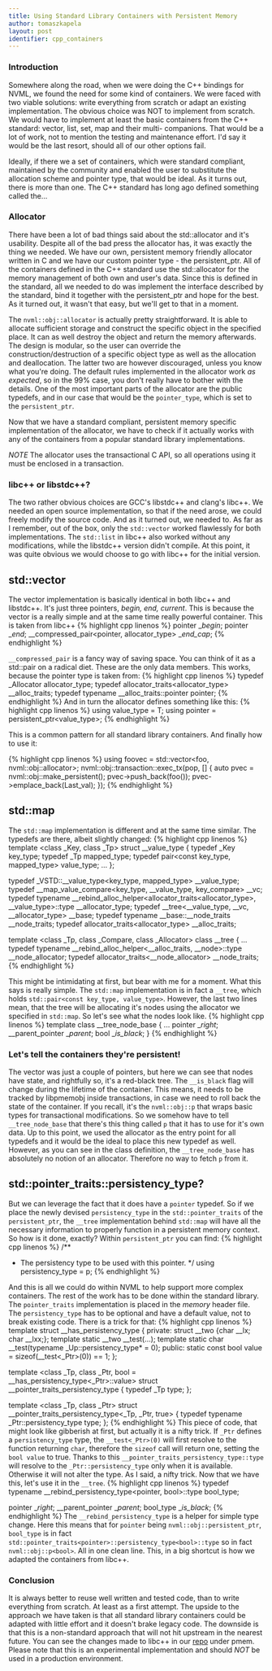 ```yaml
---
title: Using Standard Library Containers with Persistent Memory
author: tomaszkapela
layout: post
identifier: cpp_containers
---
```


### Introduction

Somewhere along the road, when we were doing the C++ bindings for NVML, we found the need for some kind of containers. We were faced with two viable solutions: write everything from scratch or adapt an existing implementation. The obvious choice was NOT to implement from scratch. We would have to implement at least the basic containers from the C++ standard: vector, list, set, map and their multi- companions. That would be a lot of work, not to mention the testing and maintenance effort. I'd say it would be the last resort, should all of our other options fail.

Ideally, if there we a set of containers, which were standard compliant, maintained by the community and enabled the user to substitute the allocation scheme and pointer type, that would be ideal. As it turns out, there is more than one. The C++ standard has long ago defined something called the...

### Allocator

There have been a lot of bad things said about the std::allocator and it's usability. Despite all of the bad press the allocator has, it was exactly the thing we needed. We have our own, persistent memory friendly allocator written in C and we have our custom pointer type - the persistent_ptr. All of the containers defined in the C++ standard use the std::allocator for the memory management of both own and user's data. Since this is defined in the standard, all we needed to do was implement the interface described by the standard, bind it together with the persistent_ptr and hope for the best. As it turned out, it wasn't that easy, but we'll get to that in a moment.

The `nvml::obj::allocator` is actually pretty straightforward. It is able to allocate sufficient storage and construct the specific object in the specified place. It can as well destroy the object and return the memory afterwards. The design is modular, so the user can override the construction/destruction of a specific object type as well as the allocation and deallocation. The latter two are however discouraged, unless you know what you're doing. The default rules implemented in the allocator work *as expected*, so in the 99% case, you don't really have to bother with the details. One of the most important parts of the allocator are the public typedefs, and in our case that would be the `pointer_type`, which is set to the `persistent_ptr`.

Now that we have a standard compliant, persistent memory specific implementation of the allocator, we have to check if it actually works with any of the containers from a popular standard library implementations.

*NOTE*
The allocator uses the transactional C API, so all operations using it must be enclosed in a transaction.

### libc++ or libstdc++?

The two rather obvious choices are GCC's libstdc++ and clang's libc++. We needed an open source implementation, so that if the need arose, we could freely modify the source code. And as it turned out, we needed to. As far as I remember, out of the box, only the `std::vector` worked flawlessly for both implementations. The `std::list` in libc++ also worked without any modifications, while the libstdc++ version didn't compile. At this point, it was quite obvious we would choose to go with libc++ for the initial version.

## std::vector

The vector implementation is basically identical in both libc++ and libstdc++. It's just three pointers, _begin, end, current_. This is because the vector is a really simple and at the same time really powerful container. This is taken from libc++
{% highlight cpp linenos %}
pointer                                     __begin_;
pointer                                     __end_;
__compressed_pair<pointer, allocator_type>  __end_cap_;
{% endhighlight %}

`__compressed_pair` is a fancy way of saving space. You can think of it as a std::pair on a radical diet. These are the only data members. This works, because the pointer type is taken from:
{% highlight cpp linenos %}
typedef _Allocator                               allocator_type;
typedef allocator_traits<allocator_type>         __alloc_traits;
typedef typename __alloc_traits::pointer         pointer;
{% endhighlight %}
And in turn the allocator defines something like this:
{% highlight cpp linenos %}
using value_type = T;
using pointer = persistent_ptr<value_type>;
{% endhighlight %}

This is a common pattern for all standard library containers. And finally how to use it:

{% highlight cpp linenos %}
using foovec = std::vector<foo, nvml::obj::allocator<foo>>;
nvml::obj::transaction::exec_tx(pop, [] {
        auto pvec = nvml::obj::make_persistent<foovec>();
        pvec->push_back(foo());
        pvec->emplace_back(Last_val);
});
{% endhighlight %}

## std::map

The `std::map` implementation is different and at the same time similar. The typedefs are there, albeit slightly changed:
{% highlight cpp linenos %}
template <class _Key, class _Tp>
struct __value_type
{
    typedef _Key                                     key_type;
    typedef _Tp                                      mapped_type;
    typedef pair<const key_type, mapped_type>        value_type;
...
};

typedef _VSTD::__value_type<key_type, mapped_type>             __value_type;
typedef __map_value_compare<key_type, __value_type, key_compare> __vc;
typedef typename __rebind_alloc_helper<allocator_traits<allocator_type>,
                                                 __value_type>::type __allocator_type;
typedef __tree<__value_type, __vc, __allocator_type>   __base;
typedef typename __base::__node_traits                 __node_traits;
typedef allocator_traits<allocator_type>               __alloc_traits;

template <class _Tp, class _Compare, class _Allocator>
class __tree
{
...
typedef typename __rebind_alloc_helper<__alloc_traits, __node>::type __node_allocator;
typedef allocator_traits<__node_allocator>         __node_traits;
{% endhighlight %}

This might be intimidating at first, but bear with me for a moment. What this says is really simple. The `std::map` implementation is in fact a `__tree`, which holds `std::pair<const key_type, value_type>`. However, the last two lines mean, that the tree will be allocating it's nodes using the allocator we specified in `std::map`. So let's see what the nodes look like.
{% highlight cpp linenos %}
template <class _VoidPtr>
class __tree_node_base
{
  ...
  pointer          __right_;
  __parent_pointer __parent_;
  bool __is_black_;
}
{% endhighlight %}
### Let's tell the containers they're persistent!

The vector was just a couple of pointers, but here we can see that nodes have state, and rightfully so, it's a red-black tree. The `__is_black` flag will change during the lifetime of the container. This means, it needs to be tracked by libpmemobj inside transactions, in case we need to roll back the state of the container. If you recall, it's the `nvml::obj::p` that wraps basic types for transactional modifications. So we somehow have to tell `__tree_node_base` that there's this thing called `p` that it has to use for it's own data. Up to this point, we used the allocator as the entry point for all typedefs and it would be the ideal to place this new typedef as well. However, as you can see in the class definition, the `__tree_node_base` has absolutely no notion of an allocator. Therefore no way to fetch `p` from it.

## std::pointer_traits::persistency_type?

But we can leverage the fact that it does have a `pointer` typedef. So if we place the newly devised `persistency_type` in the `std::pointer_traits` of the `persistent_ptr`, the `__tree` implementation behind `std::map` will have all the necessary information to properly function in a persistent memory context. So how is it done, exactly? Within `persistent_ptr` you can find:
{% highlight cpp linenos %}
/**
 * The persistency type to be used with this pointer.
 */
using persistency_type = p<T>;
{% endhighlight %}

And this is all we could do within NVML to help support more complex containers. The rest of the work has to be done within the standard library. The `pointer_traits` implementation is placed in the _memory_ header file. The `persistency_type` has to be optional and have a default value, not to break existing code. There is a trick for that:
{% highlight cpp linenos %}
template <class _Ptr>
struct __has_persistency_type
{
private:
    struct __two {char __lx; char __lxx;};
    template <class _Up> static __two __test(...);
    template <class _Up> static char __test(typename _Up::persistency_type* = 0);
public:
    static const bool value = sizeof(__test<_Ptr>(0)) == 1;
};

template <class _Tp, class _Ptr, bool = __has_persistency_type<_Ptr>::value>
struct __pointer_traits_persistency_type
{
    typedef _Tp type;
};

template <class _Tp, class _Ptr>
struct __pointer_traits_persistency_type<_Tp, _Ptr, true>
{
    typedef typename _Ptr::persistency_type type;
};
{% endhighlight %}
This piece of code, that might look like gibberish at first, but actually it is a nifty trick. If `_Ptr` defines a `persistency_type` type, the `__test<_Ptr>(0)` will first resolve to the function returning `char`, therefore the `sizeof` call will return one, setting the `bool value` to true. Thanks to this `__pointer_traits_persistency_type::type` will resolve to the `_Ptr::persistency_type` only when it is available. Otherwise it will not alter the type. As I said, a nifty trick. Now that we have this, let's use it in the `__tree`.
{% highlight cpp linenos %}
typedef typename __rebind_persistency_type<pointer, bool>::type bool_type;

pointer          __right_;
__parent_pointer __parent_;
bool_type __is_black_;
{% endhighlight %}
The `__rebind_persistency_type` is a helper for simple type change. Here this means that for `pointer` being `nvml::obj::persistent_ptr`, `bool_type` is in fact `std::pointer_traits<pointer>::persistency_type<bool>::type` so in fact `nvml::obj::p<bool>`. All in one clean line. This, in a big shortcut is how we adapted the containers from libc++.

### Conclusion

It is always better to reuse well written and tested code, than to write everything from scratch. At least as a first attempt. The upside to the approach we have taken is that all standard library containers could be adapted with little effort and it doesn't brake legacy code. The downside is that this is a non-standard approach that will not hit upstream in the nearest future. You can see the changes made to libc++ in our [repo][33a989af] under pmem. Please note that this is an experimental implementation and should *NOT* be used in a production environment.

[33a989af]: https://github.com/pmem/libcxx "Pmem libc++"
